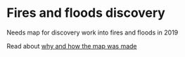 # Fires and floods discovery

Needs map for discovery work into fires and floods in 2019

Read about [why and how the map was made](https://medium.com/digital-and-innovation-at-british-red-cross/mapping-unmet-needs-f0cf830b307d)
